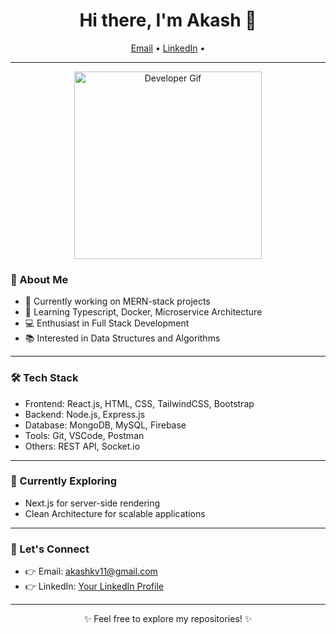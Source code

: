 <h1 align="center">Hi there, I'm Akash 👋</h1>
<p align="center">
  <a href="mailto:akashkv11@gmail.com">Email</a> •
  <a href="https://www.linkedin.com/in/akash-kv-ba6060230/">LinkedIn</a> •
</p>

---

<div align="center">
  <img src="https://media.giphy.com/media/LmNwrBhejkK9EFP504/giphy.gif" alt="Developer Gif" width="300">
</div>

### 🧠 About Me

- 💼 Currently working on MERN-stack projects
- 🌱 Learning Typescript, Docker, Microservice Architecture
- 💻 Enthusiast in Full Stack Development
- 📚 Interested in Data Structures and Algorithms

---

### 🛠️ Tech Stack

- Frontend: React.js, HTML, CSS, TailwindCSS, Bootstrap
- Backend: Node.js, Express.js
- Database: MongoDB, MySQL, Firebase
- Tools: Git, VSCode, Postman
- Others: REST API, Socket.io

---

### 🚀 Currently Exploring

- Next.js for server-side rendering
- Clean Architecture for scalable applications

---

### 🤝 Let's Connect

- 👉 Email: akashkv11@gmail.com
- 👉 LinkedIn: [Your LinkedIn Profile](https://www.linkedin.com/in/akash-kv-ba6060230/)

---

<p align="center">✨ Feel free to explore my repositories! ✨</p>
